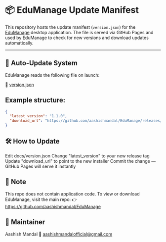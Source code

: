 # 📦 EduManage Update Manifest

This repository hosts the update manifest (`version.json`) for the 
[EduManage](https://github.com/aashishmandal/EduManage) desktop application.
The file is served via GitHub Pages and used by EduManage to check for new versions 
and download updates automatically.

---

## 🔄 Auto-Update System

EduManage reads the following file on launch:

📄 [version.json](https://aashishmandal.github.io/edumanage-site/version.json)

## Example structure:

```json
{
  "latest_version": "1.1.0",
  "download_url": "https://github.com/aashishmandal/EduManage/releases/download/v1.1.0/EduManageSetup.exe"
}
```
## 🛠️ How to Update

Edit docs/version.json
Change "latest_version" to your new release tag
Update "download_url" to point to the new installer
Commit the change — GitHub Pages will serve it instantly

## 🔐 Note

This repo does not contain application code. To view or download EduManage, visit the main repo:
👉 https://github.com/aashishmandal/EduManage

## 👤 Maintainer
Aashish Mandal 📧 aashishmandalofficial@gmail.com

